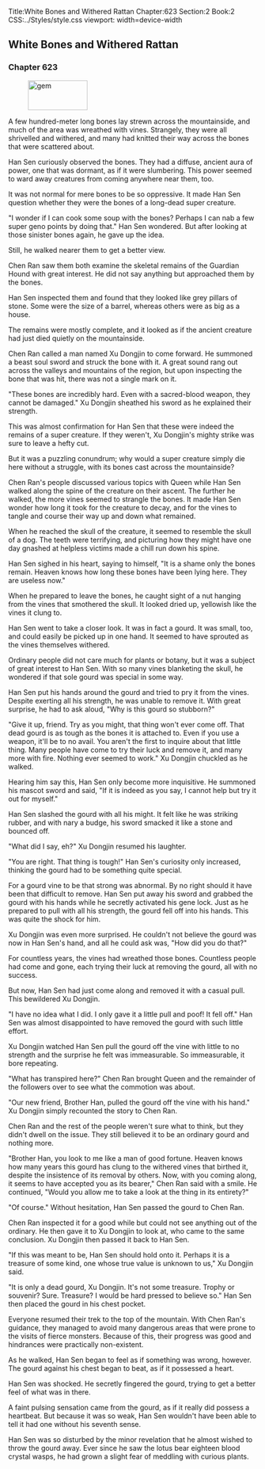 Title:White Bones and Withered Rattan 
Chapter:623 
Section:2 
Book:2 
CSS:../Styles/style.css 
viewport: width=device-width
  
## White Bones and Withered Rattan
### Chapter 623
  
<figure>
	<img src="../Images/gem.gif" alt="gem" id="gem" width="120" height="60" />
</figure>
  

  
A few hundred-meter long bones lay strewn across the mountainside, and much of the area was wreathed with vines. Strangely, they were all shrivelled and withered, and many had knitted their way across the bones that were scattered about.

Han Sen curiously observed the bones. They had a diffuse, ancient aura of power, one that was dormant, as if it were slumbering. This power seemed to ward away creatures from coming anywhere near them, too.

It was not normal for mere bones to be so oppressive. It made Han Sen question whether they were the bones of a long-dead super creature.

"I wonder if I can cook some soup with the bones? Perhaps I can nab a few super geno points by doing that." Han Sen wondered. But after looking at those sinister bones again, he gave up the idea.

Still, he walked nearer them to get a better view.

Chen Ran saw them both examine the skeletal remains of the Guardian Hound with great interest. He did not say anything but approached them by the bones.

Han Sen inspected them and found that they looked like grey pillars of stone. Some were the size of a barrel, whereas others were as big as a house.

The remains were mostly complete, and it looked as if the ancient creature had just died quietly on the mountainside.

Chen Ran called a man named Xu Dongjin to come forward. He summoned a beast soul sword and struck the bone with it. A great sound rang out across the valleys and mountains of the region, but upon inspecting the bone that was hit, there was not a single mark on it.

"These bones are incredibly hard. Even with a sacred-blood weapon, they cannot be damaged." Xu Dongjin sheathed his sword as he explained their strength.

This was almost confirmation for Han Sen that these were indeed the remains of a super creature. If they weren't, Xu Dongjin's mighty strike was sure to leave a hefty cut.

But it was a puzzling conundrum; why would a super creature simply die here without a struggle, with its bones cast across the mountainside?

Chen Ran's people discussed various topics with Queen while Han Sen walked along the spine of the creature on their ascent. The further he walked, the more vines seemed to strangle the bones. It made Han Sen wonder how long it took for the creature to decay, and for the vines to tangle and course their way up and down what remained.

When he reached the skull of the creature, it seemed to resemble the skull of a dog. The teeth were terrifying, and picturing how they might have one day gnashed at helpless victims made a chill run down his spine.

Han Sen sighed in his heart, saying to himself, "It is a shame only the bones remain. Heaven knows how long these bones have been lying here. They are useless now."

When he prepared to leave the bones, he caught sight of a nut hanging from the vines that smothered the skull. It looked dried up, yellowish like the vines it clung to.

Han Sen went to take a closer look. It was in fact a gourd. It was small, too, and could easily be picked up in one hand. It seemed to have sprouted as the vines themselves withered.

Ordinary people did not care much for plants or botany, but it was a subject of great interest to Han Sen. With so many vines blanketing the skull, he wondered if that sole gourd was special in some way.

Han Sen put his hands around the gourd and tried to pry it from the vines. Despite exerting all his strength, he was unable to remove it. With great surprise, he had to ask aloud, "Why is this gourd so stubborn?"

"Give it up, friend. Try as you might, that thing won't ever come off. That dead gourd is as tough as the bones it is attached to. Even if you use a weapon, it'll be to no avail. You aren't the first to inquire about that little thing. Many people have come to try their luck and remove it, and many more with fire. Nothing ever seemed to work." Xu Dongjin chuckled as he walked.

Hearing him say this, Han Sen only become more inquisitive. He summoned his mascot sword and said, "If it is indeed as you say, I cannot help but try it out for myself."

Han Sen slashed the gourd with all his might. It felt like he was striking rubber, and with nary a budge, his sword smacked it like a stone and bounced off.

"What did I say, eh?" Xu Dongjin resumed his laughter.

"You are right. That thing is tough!" Han Sen's curiosity only increased, thinking the gourd had to be something quite special.

For a gourd vine to be that strong was abnormal. By no right should it have been that difficult to remove. Han Sen put away his sword and grabbed the gourd with his hands while he secretly activated his gene lock. Just as he prepared to pull with all his strength, the gourd fell off into his hands. This was quite the shock for him.

Xu Dongjin was even more surprised. He couldn't not believe the gourd was now in Han Sen's hand, and all he could ask was, "How did you do that?"

For countless years, the vines had wreathed those bones. Countless people had come and gone, each trying their luck at removing the gourd, all with no success.

But now, Han Sen had just come along and removed it with a casual pull. This bewildered Xu Dongjin.

"I have no idea what I did. I only gave it a little pull and poof! It fell off." Han Sen was almost disappointed to have removed the gourd with such little effort.

Xu Dongjin watched Han Sen pull the gourd off the vine with little to no strength and the surprise he felt was immeasurable. So immeasurable, it bore repeating.

"What has transpired here?" Chen Ran brought Queen and the remainder of the followers over to see what the commotion was about.

"Our new friend, Brother Han, pulled the gourd off the vine with his hand." Xu Dongjin simply recounted the story to Chen Ran.

Chen Ran and the rest of the people weren't sure what to think, but they didn't dwell on the issue. They still believed it to be an ordinary gourd and nothing more.

"Brother Han, you look to me like a man of good fortune. Heaven knows how many years this gourd has clung to the withered vines that birthed it, despite the insistence of its removal by others. Now, with you coming along, it seems to have accepted you as its bearer," Chen Ran said with a smile. He continued, "Would you allow me to take a look at the thing in its entirety?"

"Of course." Without hesitation, Han Sen passed the gourd to Chen Ran.

Chen Ran inspected it for a good while but could not see anything out of the ordinary. He then gave it to Xu Dongjin to look at, who came to the same conclusion. Xu Dongjin then passed it back to Han Sen.

"If this was meant to be, Han Sen should hold onto it. Perhaps it is a treasure of some kind, one whose true value is unknown to us," Xu Dongjin said.

"It is only a dead gourd, Xu Dongjin. It's not some treasure. Trophy or souvenir? Sure. Treasure? I would be hard pressed to believe so." Han Sen then placed the gourd in his chest pocket.

Everyone resumed their trek to the top of the mountain. With Chen Ran's guidance, they managed to avoid many dangerous areas that were prone to the visits of fierce monsters. Because of this, their progress was good and hindrances were practically non-existent.

As he walked, Han Sen began to feel as if something was wrong, however. The gourd against his chest began to beat, as if it possessed a heart.

Han Sen was shocked. He secretly fingered the gourd, trying to get a better feel of what was in there.

A faint pulsing sensation came from the gourd, as if it really did possess a heartbeat. But because it was so weak, Han Sen wouldn't have been able to tell it had one without his seventh sense.

Han Sen was so disturbed by the minor revelation that he almost wished to throw the gourd away. Ever since he saw the lotus bear eighteen blood crystal wasps, he had grown a slight fear of meddling with curious plants.